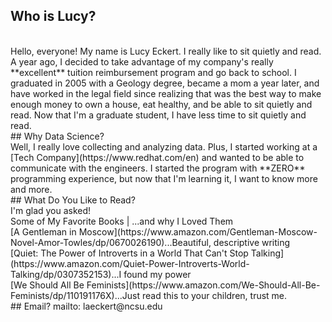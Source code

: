 ## Who is Lucy?  
<br>
Hello, everyone! My name is Lucy Eckert. I really like to sit quietly and read. A year ago, I decided to take advantage of my company's really **excellent** tuition reimbursement program and go back to school. I graduated in 2005 with a Geology degree, became a mom a year later, and have worked in the legal field since realizing that was the best way to make enough money to own a house, eat healthy, and be able to sit quietly and read. Now that I'm a graduate student, I have less time to sit quietly and read.
<br>
## Why Data Science?  
<br>
Well, I really love collecting and analyzing data. Plus, I started working at a [Tech Company](https://www.redhat.com/en) and wanted to be able to communicate with the engineers. I started the program with **ZERO** programming experience, but now that I'm learning it, I want to know more and more.  
<br>
## What Do You Like to Read?  
<br>
I'm glad you asked!  
<br>
Some of My Favorite Books | ...and why I Loved Them
<br>
[A Gentleman in Moscow](https://www.amazon.com/Gentleman-Moscow-Novel-Amor-Towles/dp/0670026190)...Beautiful, descriptive writing
<br>
[Quiet: The Power of Introverts in a World That Can't Stop Talking](https://www.amazon.com/Quiet-Power-Introverts-World-Talking/dp/0307352153)...I found my power
<br>
[We Should All Be Feminists](https://www.amazon.com/We-Should-All-Be-Feminists/dp/110191176X)...Just read this to your children, trust me.
<br>
## Email?
mailto: laeckert@ncsu.edu
